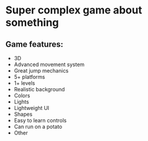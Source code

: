 # Super complex game about something

## Game features:
  * 3D
  * Advanced movement system
  * Great jump mechanics
  * 5+ platforms
  * 1+ levels
  * Realistic background
  * Colors
  * Lights
  * Lightweight UI
  * Shapes
  * Easy to learn controls
  * Can run on a potato
  * Other
